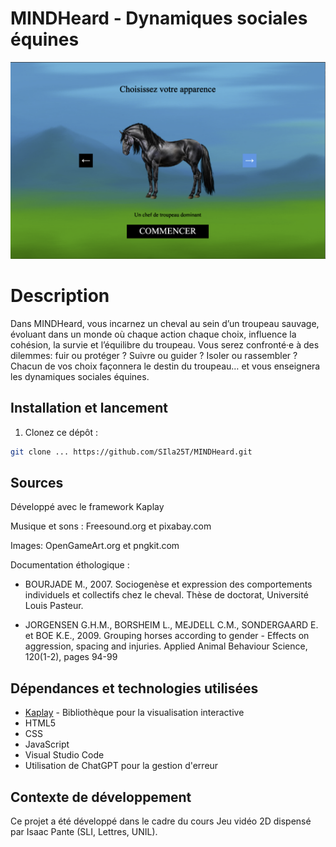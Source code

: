 # MINDHeard - Dynamiques sociales équines

![Miniature du jeu](./assets/miniature.png)

# Description

Dans MINDHeard, vous incarnez un cheval au sein d’un troupeau sauvage, évoluant dans un monde où chaque action chaque choix, influence la cohésion, la survie et l’équilibre du troupeau. Vous serez confronté·e à des dilemmes: fuir ou protéger ? Suivre ou guider ? Isoler ou rassembler ? Chacun de vos choix façonnera le destin du troupeau… et vous enseignera les dynamiques 
sociales équines. 


## Installation et lancement

1. Clonez ce dépôt :
```bash
git clone ... https://github.com/SIla25T/MINDHeard.git
```


## Sources

Développé avec le framework Kaplay

Musique et sons : Freesound.org et pixabay.com

Images: OpenGameArt.org et pngkit.com

Documentation éthologique : 

- BOURJADE M., 2007. Sociogenèse et expression des comportements individuels et collectifs chez le cheval. Thèse de doctorat, Université Louis Pasteur.

- JORGENSEN G.H.M., BORSHEIM L., MEJDELL C.M., SONDERGAARD E. et BOE K.E., 2009. Grouping horses according to gender - Effects on aggression, spacing
and injuries. Applied Animal Behaviour Science, 120(1-2), pages 94-99


## Dépendances et technologies utilisées

- [Kaplay](https://unpkg.com/kaplay@3001/dist/kaplay.js) - Bibliothèque pour la visualisation interactive
- HTML5
- CSS
- JavaScript
- Visual Studio Code
- Utilisation de ChatGPT pour la gestion d'erreur 


## Contexte de développement
Ce projet a été développé dans le cadre du cours Jeu vidéo 2D dispensé par Isaac Pante (SLI, Lettres, UNIL).